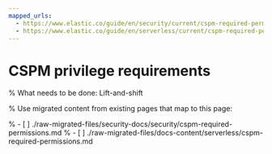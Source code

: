 ```yaml
---
mapped_urls:
  - https://www.elastic.co/guide/en/security/current/cspm-required-permissions.html
  - https://www.elastic.co/guide/en/serverless/current/cspm-required-permissions.html
---
```


# CSPM privilege requirements

% What needs to be done: Lift-and-shift

% Use migrated content from existing pages that map to this page:

% - [ ] ./raw-migrated-files/security-docs/security/cspm-required-permissions.md
% - [ ] ./raw-migrated-files/docs-content/serverless/cspm-required-permissions.md